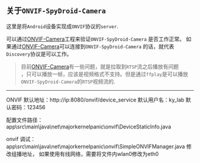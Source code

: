 ## 关于`ONVIF-SpyDroid-Camera`

这里是将`Android`设备实现成`ONVIF`协议的`server`.

可以通过[ONVIF-Camera](https://github.com/yashrs/ONVIF-Camera.git)工程来验证`ONVIF-SpyDroid-Camera`
是否工作正常。
如果通过[ONVIF-Camera](https://github.com/yashrs/ONVIF-Camera.git)可以连接到`ONVIF-SpyDroid-Camera`
的话，就代表`Discovery`协议是可以工作。

> 目前[ONVIF-Camera](https://github.com/yashrs/ONVIF-Camera.git)有一些问题，就是拉取到`RTSP`流之后播放有问题<br>，只可以播放一帧，应该是视频格式不支持。但是通过`ffplay`是可以播放`ONVIF-SpyDroid-Camera`的`RTSP`视频流的.


--------------------------------------------------------------

ONVIF 默认地址：http://ip:8080/onvif/device_service
默认用户名：ky_lab
默认密码：123456

配置文件路径：app\src\main\java\net\majorkernelpanic\onvif\DeviceStaticInfo.java

onvif 调试：app\src\main\java\net\majorkernelpanic\onvif\SimpleONVIFManager.java 修改组播地址，
如果使用有线网络，需要将文件内wlan0修改为eth0
